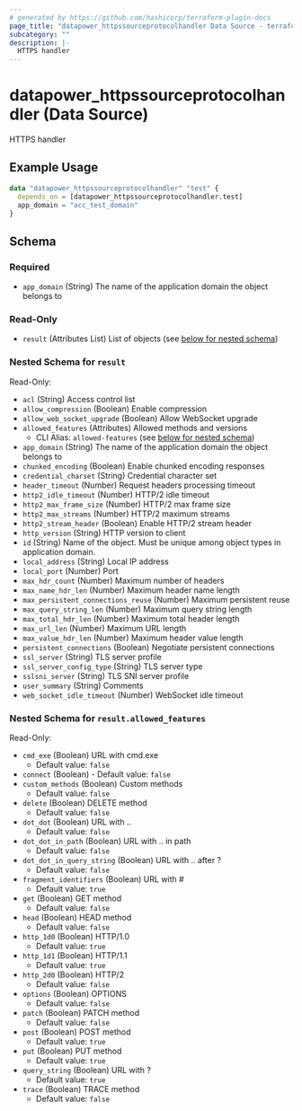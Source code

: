 ```yaml
---
# generated by https://github.com/hashicorp/terraform-plugin-docs
page_title: "datapower_httpssourceprotocolhandler Data Source - terraform-provider-datapower"
subcategory: ""
description: |-
  HTTPS handler
---
```


# datapower_httpssourceprotocolhandler (Data Source)

HTTPS handler

## Example Usage

```terraform
data "datapower_httpssourceprotocolhandler" "test" {
  depends_on = [datapower_httpssourceprotocolhandler.test]
  app_domain = "acc_test_domain"
}
```

<!-- schema generated by tfplugindocs -->
## Schema

### Required

- `app_domain` (String) The name of the application domain the object belongs to

### Read-Only

- `result` (Attributes List) List of objects (see [below for nested schema](#nestedatt--result))

<a id="nestedatt--result"></a>
### Nested Schema for `result`

Read-Only:

- `acl` (String) Access control list
- `allow_compression` (Boolean) Enable compression
- `allow_web_socket_upgrade` (Boolean) Allow WebSocket upgrade
- `allowed_features` (Attributes) Allowed methods and versions
  - CLI Alias: `allowed-features` (see [below for nested schema](#nestedatt--result--allowed_features))
- `app_domain` (String) The name of the application domain the object belongs to
- `chunked_encoding` (Boolean) Enable chunked encoding responses
- `credential_charset` (String) Credential character set
- `header_timeout` (Number) Request headers processing timeout
- `http2_idle_timeout` (Number) HTTP/2 idle timeout
- `http2_max_frame_size` (Number) HTTP/2 max frame size
- `http2_max_streams` (Number) HTTP/2 maximum streams
- `http2_stream_header` (Boolean) Enable HTTP/2 stream header
- `http_version` (String) HTTP version to client
- `id` (String) Name of the object. Must be unique among object types in application domain.
- `local_address` (String) Local IP address
- `local_port` (Number) Port
- `max_hdr_count` (Number) Maximum number of headers
- `max_name_hdr_len` (Number) Maximum header name length
- `max_persistent_connections_reuse` (Number) Maximum persistent reuse
- `max_query_string_len` (Number) Maximum query string length
- `max_total_hdr_len` (Number) Maximum total header length
- `max_url_len` (Number) Maximum URL length
- `max_value_hdr_len` (Number) Maximum header value length
- `persistent_connections` (Boolean) Negotiate persistent connections
- `ssl_server` (String) TLS server profile
- `ssl_server_config_type` (String) TLS server type
- `sslsni_server` (String) TLS SNI server profile
- `user_summary` (String) Comments
- `web_socket_idle_timeout` (Number) WebSocket idle timeout

<a id="nestedatt--result--allowed_features"></a>
### Nested Schema for `result.allowed_features`

Read-Only:

- `cmd_exe` (Boolean) URL with cmd.exe
  - Default value: `false`
- `connect` (Boolean) - Default value: `false`
- `custom_methods` (Boolean) Custom methods
  - Default value: `false`
- `delete` (Boolean) DELETE method
  - Default value: `false`
- `dot_dot` (Boolean) URL with ..
  - Default value: `false`
- `dot_dot_in_path` (Boolean) URL with .. in path
  - Default value: `false`
- `dot_dot_in_query_string` (Boolean) URL with .. after ?
  - Default value: `false`
- `fragment_identifiers` (Boolean) URL with #
  - Default value: `true`
- `get` (Boolean) GET method
  - Default value: `false`
- `head` (Boolean) HEAD method
  - Default value: `false`
- `http_1d0` (Boolean) HTTP/1.0
  - Default value: `true`
- `http_1d1` (Boolean) HTTP/1.1
  - Default value: `true`
- `http_2d0` (Boolean) HTTP/2
  - Default value: `false`
- `options` (Boolean) OPTIONS
  - Default value: `false`
- `patch` (Boolean) PATCH method
  - Default value: `false`
- `post` (Boolean) POST method
  - Default value: `true`
- `put` (Boolean) PUT method
  - Default value: `true`
- `query_string` (Boolean) URL with ?
  - Default value: `true`
- `trace` (Boolean) TRACE method
  - Default value: `false`
